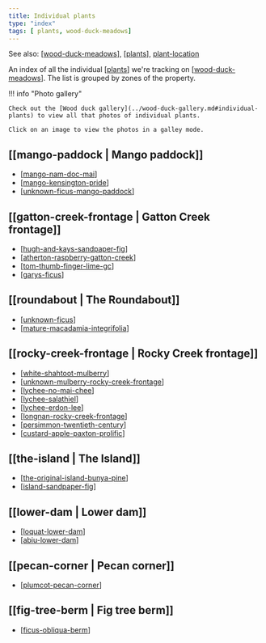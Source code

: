 ```yaml
---
title: Individual plants
type: "index"
tags: [ plants, wood-duck-meadows]
---
```


See also: [[wood-duck-meadows]], [[plants]], [plant-location](./plant-location.html)

An index of all the individual [[plants]] we're tracking on [[wood-duck-meadows]]. The list is grouped by zones of the property.

!!! info "Photo gallery"

    Check out the [Wood duck gallery](../wood-duck-gallery.md#individual-plants) to view all that photos of individual plants.

    Click on an image to view the photos in a galley mode.


## [[mango-paddock | Mango paddock]]

- [[mango-nam-doc-mai]]
- [[mango-kensington-pride]]
- [[unknown-ficus-mango-paddock]]

## [[gatton-creek-frontage | Gatton Creek frontage]]

- [[hugh-and-kays-sandpaper-fig]]
- [[atherton-raspberry-gatton-creek]]
- [[tom-thumb-finger-lime-gc]]
- [[garys-ficus]]

## [[roundabout | The Roundabout]]

- [[unknown-ficus]]
- [[mature-macadamia-integrifolia]]

## [[rocky-creek-frontage | Rocky Creek frontage]]

- [[white-shahtoot-mulberry]]
- [[unknown-mulberry-rocky-creek-frontage]]
- [[lychee-no-mai-chee]]
- [[lychee-salathiel]]
- [[lychee-erdon-lee]]
- [[longnan-rocky-creek-frontage]]
- [[persimmon-twentieth-century]]
- [[custard-apple-paxton-prolific]]

## [[the-island | The Island]]

- [[the-original-island-bunya-pine]]
- [[island-sandpaper-fig]]

## [[lower-dam | Lower dam]]

- [[loquat-lower-dam]]
- [[abiu-lower-dam]]

## [[pecan-corner | Pecan corner]]

- [[plumcot-pecan-corner]]

## [[fig-tree-berm | Fig tree berm]]

- [[ficus-obliqua-berm]] 


[//begin]: # "Autogenerated link references for markdown compatibility"
[wood-duck-meadows]: ../wood-duck-meadows "Wood duck meadows"
[plants]: ../plants/plants "Plants"
[mango-nam-doc-mai]: mango-nam-doc-mai "Mango (Nam Doc Mai) - mango paddock"
[mango-kensington-pride]: mango-kensington-pride "Mango (Kensington Pride)"
[unknown-ficus-mango-paddock]: unknown-ficus-mango-paddock "Unknown ficus (mango paddock)"
[hugh-and-kays-sandpaper-fig]: hugh-and-kays-sandpaper-fig "Hugh and Kay's Sandpaper Fig (Gatton Creek frontage)"
[atherton-raspberry-gatton-creek]: atherton-raspberry-gatton-creek "Atherton raspberry (Gatton Creek)"
[tom-thumb-finger-lime-gc]: tom-thumb-finger-lime-gc "Tom Thumb Finger Lime - Gatton Creek Frontage"
[garys-ficus]: garys-ficus "Gary's Ficus"
[unknown-ficus]: unknown-ficus "Unknown ficus"
[mature-macadamia-integrifolia]: mature-macadamia-integrifolia "Mature macadamia integrifolia (Roundabout)"
[white-shahtoot-mulberry]: white-shahtoot-mulberry "White Shahtoot mulberry"
[unknown-mulberry-rocky-creek-frontage]: unknown-mulberry-rocky-creek-frontage "Unknown mulberry (Rocky Creek frontage)"
[lychee-no-mai-chee]: lychee-no-mai-chee "Lychee (No Mai Chee)"
[lychee-salathiel]: lychee-salathiel "Lychee (Salathiel)"
[lychee-erdon-lee]: lychee-erdon-lee "Lychee (Erdon Lee)"
[longnan-rocky-creek-frontage]: longnan-rocky-creek-frontage "Longnan (Rocky Creek frontage)"
[persimmon-twentieth-century]: persimmon-twentieth-century "Persimmon (Twentieth Century)"
[custard-apple-paxton-prolific]: custard-apple-paxton-prolific "Custard apple (Paxton Prolific)"
[the-original-island-bunya-pine]: the-original-island-bunya-pine "The original island bunya pine"
[island-sandpaper-fig]: island-sandpaper-fig "Sandpaper fig - The island"
[loquat-lower-dam]: loquat-lower-dam "Loquat on the lower dam"
[abiu-lower-dam]: abiu-lower-dam "Abiu (Pouteria caimito) on the lower dam"
[plumcot-pecan-corner]: plumcot-pecan-corner "Plumcot (Spring Satin) - pecan corner"
[ficus-obliqua-berm]: ficus-obliqua-berm "Ficus obliqua (Small-leaved fig)"
[//end]: # "Autogenerated link references"